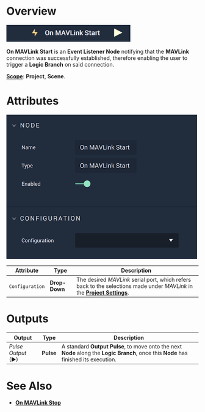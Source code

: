 # Overview

![The On MAVLink Start Node.](../../../../.gitbook/assets/onmavlinkstart.png)

**On MAVLink Start** is an **Event Listener Node** notifying that the **MAVLink** connection was successfully established, therefore enabling the user to trigger a **Logic Branch** on said connection.

[**Scope**](../../overview.md#scopes): **Project**, **Scene**.

# Attributes

![The On MAVLink Start Node Attributes.](../../../../.gitbook/assets/onmavlinkstartatts.png)

|Attribute|Type|Description|
|---|---|---|
|`Configuration`|**Drop-Down**|The desired *MAVLink* serial port, which refers back to the selections made under *MAVLink* in the [**Project Settings**](../../../../modules/project-settings/mavlink.md).| 


# Outputs

|Output|Type|Description|
|---|---|---|
|*Pulse Output* (►)|**Pulse**|A standard **Output Pulse**, to move onto the next **Node** along the **Logic Branch**, once this **Node** has finished its execution.|

# See Also

* [**On MAVLink Stop**](on-mavlink-stop.md)
  

